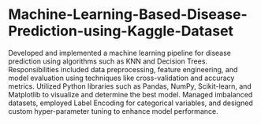 # Machine-Learning-Based-Disease-Prediction-using-Kaggle-Dataset

Developed and implemented a machine learning pipeline for disease prediction using algorithms such as KNN and Decision Trees. Responsibilities included data preprocessing, feature engineering, and model evaluation using techniques like cross-validation and accuracy metrics. Utilized Python libraries such as Pandas, NumPy, Scikit-learn, and Matplotlib to visualize and determine the best model. Managed imbalanced datasets, employed Label Encoding for categorical variables, and designed custom hyper-parameter tuning to enhance model performance.

